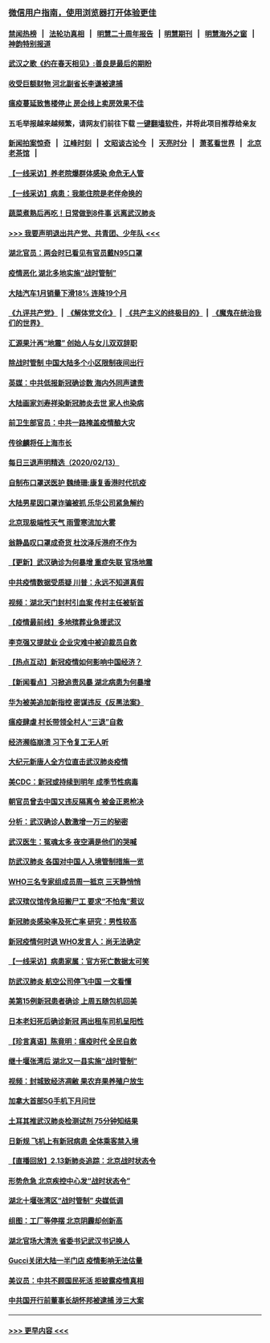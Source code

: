 ### [微信用户指南，使用浏览器打开体验更佳](https://github.com/gfw-breaker/banned-news1/blob/master/indexes/wechat-guide.md?t=0)
#### [禁闻热榜](热点新闻.md?t=0)  &nbsp;&nbsp;|&nbsp;&nbsp; [法轮功真相](https://github.com/gfw-breaker/truth/blob/master/README.md?t=0) &nbsp;&nbsp;|&nbsp;&nbsp; [明慧二十周年报告](https://github.com/gfw-breaker/mh-reports/blob/master/README.md?t=0) &nbsp;&nbsp;|&nbsp;&nbsp;[明慧期刊](https://github.com/gfw-breaker/mh-qikan) &nbsp;&nbsp;|&nbsp;&nbsp; [明慧海外之窗](https://github.com/gfw-breaker/mh-news/blob/master/README.md?t=0) &nbsp;&nbsp;|&nbsp;&nbsp; [神韵特别报道](https://github.com/gfw-breaker/mh-news/blob/master/shenyun.md?t=0)
#### [武汉之歌《约在春天相见》:善良是最后的期盼](../pages/nsc413/n11868413.md?t=02141711) 
#### [收受巨额财物 河北副省长李谦被逮捕](../pages/nsc413/n11868451.md?t=02141711) 
#### [瘟疫蔓延致售楼停止 房企线上卖房效果不佳](../pages/nsc413/n11868146.md?t=02141711) 
#### 五毛举报越来越频繁，请网友们前往下载 [一键翻墙软件](https://github.com/gfw-breaker/ssr-accounts)，并将此项目推荐给亲友
#### [新闻拍案惊奇](https://github.com/gfw-breaker/banned-news1/blob/master/pages/link4.md) &nbsp;&nbsp;|&nbsp;&nbsp; [江峰时刻](https://github.com/gfw-breaker/banned-news1/blob/master/pages/link4.md) &nbsp;&nbsp;|&nbsp;&nbsp; [文昭谈古论今](https://github.com/gfw-breaker/banned-news1/blob/master/pages/link4.md) &nbsp;&nbsp;|&nbsp;&nbsp; [天亮时分](https://github.com/gfw-breaker/banned-news1/blob/master/pages/link4.md) &nbsp;&nbsp;|&nbsp;&nbsp; [萧茗看世界](https://github.com/gfw-breaker/banned-news1/blob/master/pages/link4.md) &nbsp;&nbsp;|&nbsp;&nbsp; [北京老茶馆](https://github.com/gfw-breaker/banned-news1/blob/master/pages/link4.md) &nbsp;&nbsp;|&nbsp;&nbsp; 
#### [【一线采访】养老院爆群体感染 命危无人管](../pages/nsc413/n11868341.md?t=02141711) 
#### [【一线采访】病患：我能住院是老伴命换的](../pages/nsc413/n11867769.md?t=02141711) 
#### [蔬菜煮熟后再吃！日常做到8件事 远离武汉肺炎](../pages/nsc413/n11867364.md?t=02141711) 
#### [>>> 我要声明退出共产党、共青团、少年队 <<<](https://github.com/begood0513/goodnews/blob/master/quit/letter.md) 
#### [湖北官员：两会时已看见有官员戴N95口罩](../pages/nsc413/n11867926.md?t=02141711) 
#### [疫情恶化 湖北多地实施“战时管制”](../pages/nsc413/n11868179.md?t=02141711) 
#### [大陆汽车1月销量下滑18% 连降19个月](../pages/nsc413/n11867516.md?t=02141711) 
#### [《九评共产党》](https://github.com/begood0513/9ping.md/blob/master/README.md) &nbsp;|&nbsp; [《解体党文化》](../../../../jtdwh.md/blob/master/README.md)  &nbsp;|&nbsp; [《共产主义的终极目的》](../../../../gczydzjmd.md/blob/master/README.md) &nbsp;|&nbsp; [《魔鬼在统治我们的世界》](../../../../mgztzwmdsj.md/blob/master/README.md) 
#### [汇源果汁再“地震” 创始人与女儿双双辞职](../pages/nsc413/n11867908.md?t=02141711) 
#### [除战时管制 中国大陆多个小区限制夜间出行](../pages/nsc413/n11867833.md?t=02141711) 
#### [英媒：中共低报新冠确诊数 海内外同声谴责](../pages/nsc413/n11867421.md?t=02141711) 
#### [大陆画家刘寿祥染新冠肺炎去世 家人也染病](../pages/nsc413/n11867813.md?t=02141711) 
#### [前卫生部官员：中共一路掩盖疫情酿大灾](../pages/nsc413/n11867590.md?t=02141711) 
#### [传徐麟将任上海市长](../pages/nsc413/n11867709.md?t=02141711) 
#### [每日三退声明精选（2020/02/13）](../pages/nsc413/n11867712.md?t=02141711) 
#### [自制布口罩送医护 魏绮珊:康复香港时代抗疫](../pages/nsc413/n11867481.md?t=02141711) 
#### [大陆男星因口罩诈骗被抓 乐华公司紧急解约](../pages/nsc413/n11867354.md?t=02141711) 
#### [北京现极端性天气 雨雪寒流加大雾](../pages/nsc413/n11867619.md?t=02141711) 
#### [翁静晶叹口罩成奇货 杜汶泽斥港府不作为](../pages/nsc413/n11867016.md?t=02141711) 
#### [【更新】武汉确诊为何暴增 重症失联 官场地震](../pages/nsc413/n11801312.md?t=02141711) 
#### [中共疫情数据受质疑 川普：永远不知道真假](../pages/nsc413/n11867195.md?t=02141711) 
#### [视频：湖北天门封村引血案 传村主任被斩首](../pages/nsc413/n11867382.md?t=02141711) 
#### [【疫情最前线】多地殡葬业急援武汉](../pages/nsc413/n11866914.md?t=02141711) 
#### [李克强又提就业 企业灾难中被迫裁员自救](../pages/nsc413/n11867323.md?t=02141711) 
#### [【热点互动】新冠疫情如何影响中国经济？](../pages/nsc413/n11867208.md?t=02141711) 
#### [【新闻看点】习掀追责风暴 湖北病患为何暴增](../pages/nsc413/n11867035.md?t=02141711) 
#### [华为被美追加新指控 密谋违反《反黑法案》](../pages/nsc413/n11867191.md?t=02141711) 
#### [瘟疫肆虐 村长带领全村人“三退”自救](../pages/nsc413/n11861714.md?t=02141711) 
#### [经济濒临崩溃 习下令复工无人听](../pages/nsc413/n11867269.md?t=02141711) 
#### [大纪元新唐人全方位直击武汉肺炎疫情](../pages/nsc413/n11859405.md?t=02141711) 
#### [美CDC：新冠或持续到明年 成季节性病毒](../pages/nsc413/n11867279.md?t=02141711) 
#### [朝官员曾去中国又违反隔离令 被金正恩枪决](../pages/nsc413/n11867087.md?t=02141711) 
#### [分析：武汉确诊人数激增一万三的秘密](../pages/nsc413/n11866187.md?t=02141711) 
#### [武汉医生：冤魂太多 夜空满是他们的哭喊](../pages/nsc413/n11867107.md?t=02141711) 
#### [防武汉肺炎 各国对中国人入境管制措施一览](../pages/nsc413/n11838726.md?t=02141711) 
#### [WHO三名专家组成员周一抵京 三天静悄悄](../pages/nsc413/n11866947.md?t=02141711) 
#### [武汉殡仪馆传急招搬尸工 要求“不怕鬼”惹议](../pages/nsc413/n11866834.md?t=02141711) 
#### [新冠肺炎感染率及死亡率 研究：男性较高](../pages/nsc413/n11866956.md?t=02141711) 
#### [新冠疫情何时退 WHO发言人：尚无法确定](../pages/nsc413/n11866864.md?t=02141711) 
#### [【一线采访】病患家属：官方死亡数据太可笑](../pages/nsc413/n11866840.md?t=02141711) 
#### [防武汉肺炎 航空公司停飞中国 一文看懂](../pages/nsc413/n11866800.md?t=02141711) 
#### [美第15例新冠患者确诊 上周五随包机回美](../pages/nsc413/n11866852.md?t=02141711) 
#### [日本老妇死后确诊新冠 两出租车司机呈阳性](../pages/nsc413/n11866755.md?t=02141711) 
#### [【珍言真语】陈竟明：瘟疫时代 全民自救](../pages/nsc413/n11866765.md?t=02141711) 
#### [继十堰张湾后 湖北又一县实施“战时管制”](../pages/nsc413/n11866748.md?t=02141711) 
#### [视频：封城致经济凋敝 果农弃果养殖户放生](../pages/nsc413/n11866120.md?t=02141711) 
#### [加拿大首部5G手机下月问世](../pages/nsc413/n11864631.md?t=02141711) 
#### [土耳其推武汉肺炎检测试剂 75分钟知结果](../pages/nsc413/n11866520.md?t=02141711) 
#### [日新规 飞机上有新冠病患 全体乘客禁入境](../pages/nsc413/n11866233.md?t=02141711) 
#### [【直播回放】2.13新肺炎追踪：北京战时状态令](../pages/nsc413/n11866261.md?t=02141711) 
#### [形势危急 北京疾控中心发“战时状态令”](../pages/nsc413/n11866362.md?t=02141711) 
#### [湖北十堰张湾区“战时管制” 央媒低调](../pages/nsc413/n11866013.md?t=02141711) 
#### [组图：工厂等停摆 北京阴霾却创新高](../pages/nsc413/n11865856.md?t=02141711) 
#### [湖北官场大清洗 省委书记武汉书记换人](../pages/nsc413/n11865112.md?t=02141711) 
#### [Gucci关闭大陆一半门店 疫情影响无法估量](../pages/nsc413/n11865799.md?t=02141711) 
#### [美议员：中共不顾国民死活 拒披露疫情真相](../pages/nsc413/n11866147.md?t=02141711) 
#### [中共国开行前董事长胡怀邦被逮捕 涉三大案](../pages/nsc413/n11865943.md?t=02141711) 

----
#### [ >>> 更早内容 <<< ](../indexes/nsc413-earlier.md)
